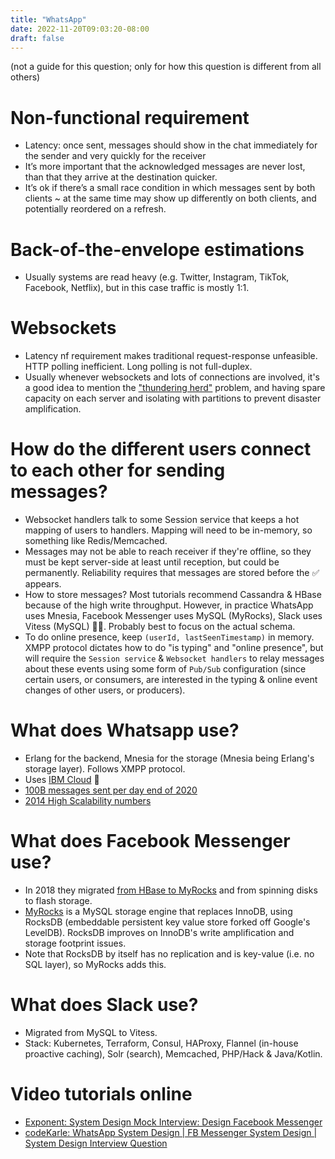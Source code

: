 ```yaml
---
title: "WhatsApp"
date: 2022-11-20T09:03:20-08:00
draft: false
---
```


(not a guide for this question; only for how this question is different from all others)

# Non-functional requirement

- Latency: once sent, messages should show in the chat immediately for the sender and very quickly for the receiver
- It’s more important that the acknowledged messages are never lost, than that they arrive at the destination quicker.
- It’s ok if there’s a small race condition in which messages sent by both clients ~ at the same time may show up differently on both clients, and potentially reordered on a refresh.

# Back-of-the-envelope estimations

- Usually systems are read heavy (e.g. Twitter, Instagram, TikTok, Facebook, Netflix), but in this case traffic is mostly 1:1.

# Websockets

- Latency nf requirement makes traditional request-response unfeasible. HTTP polling inefficient. Long polling is not full-duplex.
- Usually whenever websockets and lots of connections are involved, it's a good idea to mention the ["thundering herd"](https://en.wikipedia.org/wiki/Thundering_herd_problem) problem, and having spare capacity on each server and isolating with partitions to prevent disaster amplification.

# How do the different users connect to each other for sending messages?

- Websocket handlers talk to some Session service that keeps a hot mapping of users to handlers. Mapping will need to be in-memory, so something like Redis/Memcached.
- Messages may not be able to reach receiver if they're offline, so they must be kept server-side at least until reception, but could be permanently. Reliability requires that messages are stored before the ✅ appears.
- How to store messages? Most tutorials recommend Cassandra & HBase because of the high write throughput. However, in practice WhatsApp uses Mnesia, Facebook Messenger uses MySQL (MyRocks), Slack uses Vitess (MySQL) 🤷‍♂️. Probably best to focus on the actual schema.
- To do online presence, keep `(userId, lastSeenTimestamp)` in memory. XMPP protocol dictates how to do "is typing" and "online presence", but will require the `Session service` & `Websocket handlers` to relay messages about these events using some form of `Pub/Sub` configuration (since certain users, or consumers, are interested in the typing & online event changes of other users, or producers).


# What does Whatsapp use?

- Erlang for the backend, Mnesia for the storage (Mnesia being Erlang's storage layer). Follows XMPP protocol.
- Uses [IBM Cloud](https://en.wikipedia.org/wiki/IBM_Cloud#SoftLayer) 👀
- [100B messages sent per day end of 2020](https://techcrunch.com/2020/10/29/whatsapp-is-now-delivering-roughly-100-billion-messages-a-day/)
- [2014 High Scalability numbers](http://highscalability.com/blog/2014/3/31/how-whatsapp-grew-to-nearly-500-million-users-11000-cores-an.html)

# What does Facebook Messenger use?

- In 2018 they migrated [from HBase to MyRocks](https://engineering.fb.com/2018/06/26/core-data/migrating-messenger-storage-to-optimize-performance/) and from spinning disks to flash storage.
- [MyRocks](https://engineering.fb.com/2018/06/26/core-data/migrating-messenger-storage-to-optimize-performance/) is a MySQL storage engine that replaces InnoDB, using RocksDB (embeddable persistent key value store forked off Google's LevelDB). RocksDB improves on InnoDB's write amplification and storage footprint issues. 
- Note that RocksDB by itself has no replication and is key-value (i.e. no SQL layer), so MyRocks adds this.

# What does Slack use?

- Migrated from MySQL to Vitess.
- Stack: Kubernetes, Terraform, Consul, HAProxy, Flannel (in-house proactive caching), Solr (search), Memcached, PHP/Hack & Java/Kotlin.

# Video tutorials online

- [Exponent: System Design Mock Interview: Design Facebook Messenger](https://www.youtube.com/watch?v=uzeJb7ZjoQ4)
- [codeKarle: WhatsApp System Design | FB Messenger System Design | System Design Interview Question](https://www.youtube.com/watch?v=RjQjbJ2UJDg)

